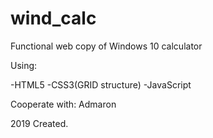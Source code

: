 # wind_calc
Functional web copy of Windows 10 calculator

Using:

-HTML5
-CSS3(GRID structure)
-JavaScript

Cooperate with:
Admaron

2019 Created.